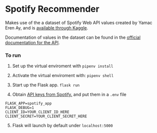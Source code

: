 # Spotify Recommender

Makes use of the a dataset of Spotify Web API values created by Yamac Eren Ay, and is [available through Kaggle](https://www.kaggle.com/datasets/yamaerenay/spotify-dataset-19212020-600k-tracks).

Documentation of values in the dataset can be found in the [official documentation for the API](https://developer.spotify.com/documentation/web-api).

### To run

1) Set up the virtual enviroment with `pipenv install`

2) Activate the virtual enviroment with: `pipenv shell`

3) Start up the Flask app. `flask run`

4) Obtain [API keys from Spotify.](https://developer.spotify.com/dashboard/login) and put them in a `.env` file


```
FLASK_APP=spotify_app
FLASK_DEBUG=1
CLIENT_ID=YOUR_CLIENT_ID_HERE
CLIENT_SECRET=YOUR_CLIENT_SECRET_HERE
```

5) Flask will launch by default under `localhost:5000`